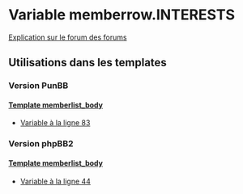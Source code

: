 # Variable memberrow.INTERESTS
[Explication sur le forum des forums](http://forum.forumactif.com/t294113-listing-des-variables#memberrow.INTERESTS)

## Utilisations dans les templates

### Version PunBB

#### [Template memberlist_body](punbb/memberlist_body.md)
* [Variable à la ligne 83](../punbb/memberlist_body.tpl#L83)

### Version phpBB2

#### [Template memberlist_body](subsilver/memberlist_body.md)
* [Variable à la ligne 44](../subsilver/memberlist_body.tpl#L44)